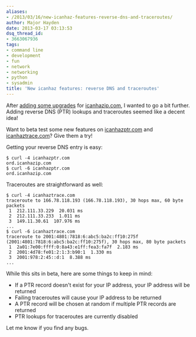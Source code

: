 ```yaml
---
aliases:
- /2013/03/16/new-icanhaz-features-reverse-dns-and-traceroutes/
author: Major Hayden
date: 2013-03-17 03:13:53
dsq_thread_id:
- 3663067936
tags:
- command line
- development
- fun
- network
- networking
- python
- sysadmin
title: 'New icanhaz features: reverse DNS and traceroutes'
---
```


After [adding some upgrades][1] for [icanhazip.com][2], I wanted to go a bit further. Adding reverse DNS (PTR) lookups and traceroutes seemed like a decent idea!

Want to beta test some new features on [icanhazptr.com][3] and [icanhaztrace.com][4]? Give them a try!

Getting your reverse DNS entry is easy:

```
$ curl -4 icanhazptr.com
ord.icanhazip.com
$ curl -6 icanhazptr.com
ord.icanhazip.com
```


Traceroutes are straightforward as well:

```
$ curl -4 icanhaztrace.com
traceroute to 166.78.118.193 (166.78.118.193), 30 hops max, 60 byte packets
 1  212.111.33.229  20.031 ms
 2  212.111.33.233  1.011 ms
 3  149.11.30.61  107.976 ms
...
$ curl -6 icanhaztrace.com
traceroute to 2001:4801:7818:6:abc5:ba2c:ff10:275f (2001:4801:7818:6:abc5:ba2c:ff10:275f), 30 hops max, 80 byte packets
 1  2a01:7e00:ffff:0:8a43:e1ff:fea3:fa7f  2.183 ms
 2  2001:4d78:fe01:2:1:3:b90:1  1.330 ms
 3  2001:978:2:45::d:1  8.388 ms
...
```


While this sits in beta, here are some things to keep in mind:

  * If a PTR record doesn't exist for your IP address, your IP address will be returned
  * Failing traceroutes will cause your IP address to be returned
  * A PTR record will be chosen at random if multiple PTR records are returned
  * PTR lookups for traceroutes are currently disabled

Let me know if you find any bugs.

 [1]: /2013/02/23/more-upgrades-for-icanhazip-com/
 [2]: http://icanhazip.com
 [3]: http://icanhazptr.com
 [4]: http://icanhaztrace.com
